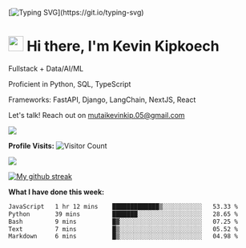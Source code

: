
[![Typing SVG](https://readme-typing-svg.herokuapp.com?font=Courier+new&color=%23808080&size=40&width=800&duration=6969&lines=Welcome+to+my+profile!)](https://git.io/typing-svg)
# <img src="https://raw.githubusercontent.com/iampavangandhi/iampavangandhi/master/gifs/Hi.gif" width="30px"> Hi there, I'm Kevin Kipkoech

Fullstack + Data/AI/ML

Proficient in Python, SQL, TypeScript

Frameworks: FastAPI, Django, LangChain, NextJS, React

Let's talk! Reach out on mutaikevinkip.05@gmail.com 

[![](https://img.shields.io/badge/linkedin-%230077B5.svg?style=for-the-badge&logo=linkedin)](https://www.linkedin.com/in/kevin-kipkoech-651a15108)


**Profile Visits:**
![Visitor Count](https://profile-counter.glitch.me/KevinKipkoechMutai/count.svg)

<img src="https://github-readme-stats.vercel.app/api/top-langs?username=KevinKipkoechMutai&layout=compact&theme=blue-green"/>

[![My github streak](https://github-readme-streak-stats.herokuapp.com/?user=KevinKipkoechMutai&theme=blue-green)](https://github.com/KevinKIpkoechMutai/github-readme-streak-stats)


**What I have done this week:**
<!--START_SECTION:waka-->

```txt
JavaScript   1 hr 12 mins    █████████████▒░░░░░░░░░░░   53.33 %
Python       39 mins         ███████░░░░░░░░░░░░░░░░░░   28.65 %
Bash         9 mins          █▓░░░░░░░░░░░░░░░░░░░░░░░   07.25 %
Text         7 mins          █▒░░░░░░░░░░░░░░░░░░░░░░░   05.52 %
Markdown     6 mins          █▒░░░░░░░░░░░░░░░░░░░░░░░   04.98 %
```

<!--END_SECTION:waka-->

